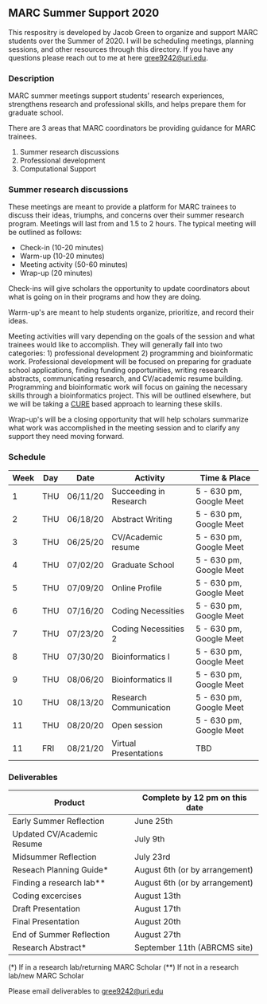 ## MARC Summer Support 2020

This respositry is developed by Jacob Green to organize and support MARC students over the Summer of 2020. I will be scheduling meetings, planning sessions, and other resources through this directory. If you have any questions please reach out to me at here gree9242@uri.edu. 

### Description
MARC summer meetings support students’ research experiences, strengthens research and professional skills, and helps prepare them for graduate school.

There are 3 areas that MARC coordinators be providing guidance for MARC trainees. 

1) Summer research discussions
2) Professional development
3) Computational Support

### Summer research discussions
These meetings are meant to provide a platform for MARC trainees to discuss their ideas, triumphs, and concerns over their summer research program. Meetings will last from and 1.5 to 2 hours. The typical meeting will be outlined as follows:

* Check-in (10-20 minutes)
* Warm-up (10-20 minutes)
* Meeting activity (50-60 minutes)
* Wrap-up (20 minutes)

Check-ins will give scholars the opportunity to update coordinators about what is going on in their programs and how they are doing.

Warm-up's are meant to help students organize, prioritize, and record their ideas.

Meeting activities will vary depending on the goals of the session and what trainees would like to accomplish. They will generally fall into two categories: 1) professional development 2) programming and bioinformatic work. Professional development will be focused on preparing for graduate school applications, finding funding opportunities, writing research abstracts, communicating research, and CV/academic resume building. Programming and bioinformatic work will focus on gaining the necessary skills through a bioinformatics project. This will be outlined elsewhere, but we will be taking a [CURE](https://www.hhmi.org/science-education/programs/model-programs-course-based-undergraduate-research-experience-cre-or-cure) based approach to learning these skills. 

Wrap-up's will be a closing opportunity that will help scholars summarize what work was accomplished in the meeting session and to clarify any support they need moving forward. 

### Schedule 

Week | Day | Date     | Activity               | Time & Place           | 
---- | --- | -------- | ---------------------- | -----------------------|
1    | THU | 06/11/20 | Succeeding in Research | 5 - 630 pm, Google Meet|
2    | THU | 06/18/20 | Abstract Writing       | 5 - 630 pm, Google Meet|
3    | THU | 06/25/20 | CV/Academic resume     | 5 - 630 pm, Google Meet|
4    | THU | 07/02/20 | Graduate School        | 5 - 630 pm, Google Meet|
5    | THU | 07/09/20 | Online Profile         | 5 - 630 pm, Google Meet|
6    | THU | 07/16/20 | Coding Necessities     | 5 - 630 pm, Google Meet|
7    | THU | 07/23/20 | Coding Necessities 2   | 5 - 630 pm, Google Meet|
8    | THU | 07/30/20 | Bioinformatics I       | 5 - 630 pm, Google Meet|
9    | THU | 08/06/20 | Bioinformatics II      | 5 - 630 pm, Google Meet|
10   | THU | 08/13/20 | Research Communication | 5 - 630 pm, Google Meet|
11   | THU | 08/20/20 | Open session           | 5 - 630 pm, Google Meet|
11   | FRI | 08/21/20 | Virtual Presentations  | TBD                    |

### Deliverables

Product                    | Complete by 12 pm on this date  |
-------------------------- | ------------------------------- |
Early Summer Reflection    | June 25th                       |
Updated CV/Academic Resume | July 9th                        |
Midsummer Reflection       | July 23rd                       |
Reseach Planning Guide*    | August 6th (or by arrangement)  |
Finding a research lab**   | August 6th (or by arrangement)  |
Coding excercises          | August 13th                     |
Draft Presentation         | August 17th                     |
Final Presentation         | August 20th                     |
End of Summer Reflection   | August 27th                     | 
Research Abstract*         | September 11th (ABRCMS site)    |

(*) If in a research lab/returning MARC Scholar
(**) If not in a research lab/new MARC Scholar

Please email deliverables to gree9242@uri.edu
